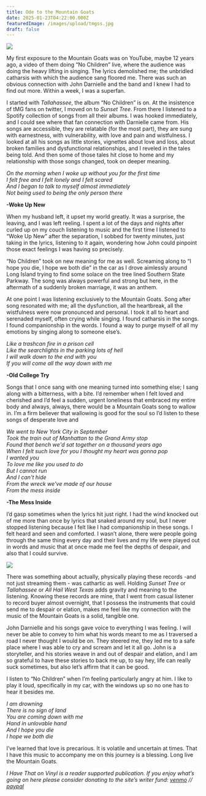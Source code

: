 ```yaml
---
title: Ode to the Mountain Goats
date: 2025-01-23T04:22:00.000Z
featuredImage: /images/upload/tmgss.jpg
draft: false
---
```

![](/images/upload/tmgss.jpg)

My first exposure to the Mountain Goats was on YouTube, maybe 12 years ago, a video of them doing “No Children” live, where the audience was doing the heavy lifting in singing. The lyrics demolished me; the unbridled catharsis with which the audience sang floored me. There was such an obvious connection with John Darnielle and the band and I knew I had to find out more. Within a week, I was a superfan.

I started with *Tallahassee*, the album “No Children” is on. At the insistence of tMG fans on twitter, I moved on to *Sunset Tree*. From there I listened to a Spotify collection of songs from all their albums. I was hooked immediately, and I could see where that fan connection with Darnielle came from. His songs are accessible, they are relatable (for the most part), they are sung with earnestness, with vulnerability, with love and pain and wistfulness. I looked at all his songs as little stories, vignettes about love and loss, about broken families and dysfunctional relationships, and I reveled in the tales being told. And then some of those tales hit close to home and my relationship with those songs changed, took on deeper meaning.

*On the morning when I woke up without you for the first time<br>
I felt free and I felt lonely and I felt scared<br>
And I began to talk to myself almost immediately<br>
Not being used to being the only person there*

**\-Woke Up New**

When my husband left, it upset my world greatly. It was a surprise, the leaving, and I was left reeling. I spent a lot of the days and nights after curled up on my couch listening to music and the first time I listened to “Woke Up New” after the separation, I sobbed for twenty minutes, just taking in the lyrics, listening to it again, wondering how John could pinpoint those exact feelings I was having so precisely.

“No Children” took on new meaning for me as well. Screaming along to “I hope you die, I hope we both die” in the car as I drove aimlessly around Long Island trying to find some solace on the tree lined Southern State Parkway. The song was always powerful and strong but here, in the aftermath of a suddenly broken marriage, it was an anthem.

At one point I was listening exclusively to the Mountain Goats. Song after song resonated with me; all the dysfunction, all the heartbreak, all the wistfulness were now pronounced and personal. I took it all to heart and serenaded myself, often crying while singing. I found catharsis in the songs. I found companionship in the words. I found a way to purge myself of all my emotions by singing along to someone else’s.

*Like a trashcan fire in a prison cell<br>
Like the searchlights in the parking lots of hell<br>
I will walk down to the end with you<br>
If you will come all the way down with me*

**\-Old College Try**

Songs that I once sang with one meaning turned into something else; I sang along with a bitterness, with a bite. I’d remember when I felt loved and cherished and I’d feel a sudden, urgent loneliness that embraced my entire body and always, always, there would be a Mountain Goats song to wallow in. I’m a firm believer that wallowing is good for the soul so I’d listen to these songs of desperate love and

*We went to New York City in September<br>
Took the train out of Manhattan to the Grand Army stop<br>
Found that bench we'd sat together on a thousand years ago<br>
When I felt such love for you I thought my heart was gonna pop<br>
I wanted you<br>
To love me like you used to do<br>
But I cannot run<br>
And I can't hide<br>
From the wreck we've made of our house<br>
From the mess inside*

**\-The Mess Inside**

I’d gasp sometimes when the lyrics hit just right. I had the wind knocked out of me more than once by lyrics that snaked around my soul, but I never stopped listening because I felt like I had companionship in these songs. I felt heard and seen and comforted. I wasn’t alone, there were people going through the same thing every day and their lives and my life were played out in words and music that at once made me feel the depths of despair, and also that I could survive.

![](/images/upload/img_8298.jpg)

There was something about actually, physically playing these records -and not just streaming them - was cathartic as well. Holding *Sunset Tree* or *Tallahassee* or *All Hail West Texas* adds gravity and meaning to the listening. Knowing these records are mine, that I went from casual listener to record buyer almost overnight, that I possess the instruments that could send me to despair or elation, makes me feel like my connection with the music of the Mountain Goats is a solid, tangible one. 

John Darnielle and his songs gave voice to everything I was feeling. I will never be able to convey to him what his words meant to me as I traversed a road I never thought I would be on. They steered me, they led me to a safe place where I was able to cry and scream and let it all go. John is a storyteller, and his stories weave in and out of despair and elation, and I am so grateful to have these stories to back me up, to say hey, life can really suck sometimes, but also let’s affirm that it can be good.

I listen to “No Children” when I’m feeling particularly angry at him. I like to play it loud, specifically in my car, with the windows up so no one has to hear it besides me.

*I am drowning<br>
There is no sign of land<br>
You are coming down with me<br>
Hand in unlovable hand*<br>
*And I hope you die<br>
I hope we both die*

I’ve learned that love is precarious. It is volatile and uncertain at times. That I have this music to accompany me on this journey is a blessing. Long live the Mountain Goats.

*I Have That on Vinyl is a reader supported publication. If you enjoy what’s going on here please consider donating to the site’s writer fund: [venmo](https://account.venmo.com/u/Michele-Catalano2659) // [paypal](https://www.paypal.com/paypalme/goingitaloneny?country.x=US&locale.x=en_US)*
